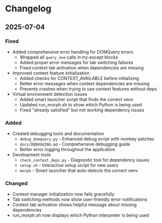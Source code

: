 # Changelog

## 2025-07-04

### Fixed
- Added comprehensive error handling for DOMQuery errors
  - Wrapped all `query_one` calls in try-except blocks
  - Added proper error messages for tab switching failures
  - Fixed context tab activation when dependencies are missing
- Improved context feature initialization
  - Added checks for CONTEXT_AVAILABLE before initializing
  - Better error messages when context dependencies are missing
  - Prevents crashes when trying to use context features without deps
- Virtual environment detection issues
  - Added smart launcher script that finds the correct venv
  - Updated run_morph.sh to show which Python is being used
  - Fixed "already satisfied" but not working dependency issues

### Added
- Created debugging tools and documentation
  - `debug_domquery.py` - Enhanced debug script with monkey patches
  - `docs/DEBUGGING.md` - Comprehensive debugging guide
  - Better error logging throughout the application
- Development tools
  - `check_context_deps.py` - Diagnostic tool for dependency issues
  - `setup.sh` - Interactive setup script for new users
  - `morph` - Smart launcher that auto-detects the correct venv

### Changed
- Context manager initialization now fails gracefully
- Tab switching methods now show user-friendly error notifications
- Context tab activation shows helpful message about missing dependencies
- run_morph.sh now displays which Python interpreter is being used